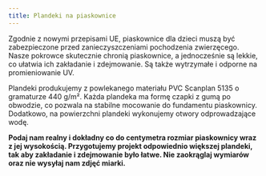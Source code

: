 ```yaml
---
title: Plandeki na piaskownice
---
```


Zgodnie z nowymi przepisami UE, piaskownice dla dzieci muszą być zabezpieczone
przed zanieczyszczeniami pochodzenia zwierzęcego. Nasze pokrowce skutecznie
chronią piaskownice, a jednocześnie są lekkie, co ułatwia ich zakładanie i
zdejmowanie. Są także wytrzymałe i odporne na promieniowanie UV.

Plandeki produkujemy z powlekanego materiału PVC Scanplan 5135 o gramaturze 440
g/m². Każda plandeka ma formę czapki z gumą po obwodzie, co pozwala na stabilne
mocowanie do fundamentu piaskownicy. Dodatkowo, na powierzchni plandeki
wykonujemy otwory odprowadzające wodę.

**Podaj nam realny i dokładny co do centymetra rozmiar piaskownicy wraz z jej
wysokością. Przygotujemy projekt odpowiednio większej plandeki, tak aby
zakładanie i zdejmowanie było łatwe. Nie zaokrąglaj wymiarów oraz nie wysyłaj
nam zdjęć miarki.**
